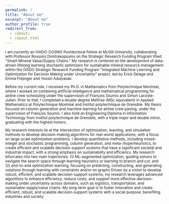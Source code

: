 ```yaml
---
permalink: /
title: "About me"
excerpt: "About me"
author_profile: true
redirect_from: 
  - /about/
  - /about.html
---
```


<small>

I am currently an IVADO-COSMO Postdoctoral Fellow at McGill University, collaborating with Professor Roussos Dimitrakopoulos on the Strategic Research Funding Program titled "Smart Mineral Value/Supply Chains." My research is centered on the development of data-driven lifelong learning stochastic optimizers for sustainable mineral resource management within the IVADO Strategic Research Funding Program "Integrated Machine Learning and Optimization for Decision Making under Uncertainty" project, led by Erick Delage and Emma Frejinger and Yossiri Adulyasak.


Before my current role, I received my Ph.D. in Mathematics from Polytechnique Montréal, where I worked on combining artificial intelligence and mathematical programming for airline crew scheduling under the supervision of François Soumis and Simon Lacoste-Julien. Prior to that, I completed a double degree Maîtrise (MSc equivalent) in Applied Mathematics at Polytechnique Montréal and Institut polytechnique de Grenoble. My thesis focused on column generation and machine learning for airline crew pairing, under the supervision of François Soumis. I also hold an Engineering Diploma in Information Technology from Institut polytechnique de Grenoble, with a triple major and double minor, graduating with the highest honors.


My research interests lie at the intersection of optimization, learning, and simulation methods to develop decision-making algorithms for real-world applications, with a focus on large-scale optimization problems. I develop quantitative methods, including mixed-integer and stochastic programming, column generation, and meta-/hyperheuristics, to create efficient and scalable decision-support systems that have a significant societal and industrial impact, with a strong emphasis on sustainability and efficiency. My research bifurcates into two main trajectories: (1) ML-augmented optimization, guiding solvers to navigate the search space through learning heuristics or learning to branch and cut, and (2) end-to-end optimization learning, focusing on predicting, constructing, and generating solutions through learning with constraints and/or on graphs Driven by a vision to develop robust, efficient, and scalable decision-support systems, my research leverages advanced algorithms to enhance efficiency, reduce costs, and support more effective decision-making under uncertainty across domains, such as logistics, transportation, and sustainable supply/value chains. My long-term goal is to foster innovation and create efficient, robust, and scalable decision-support systems with a social purpose, benefiting industries and society.

</small>


<!--
News
======
- 
- 
- 
-->
